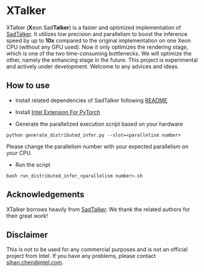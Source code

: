 # XTalker

XTalker (**X**eon Sad**Talker**) is a faster and optimized implementation of [SadTalker](https://github.com/OpenTalker/SadTalker). It utilizes low precision and parallelism to boost the inference speed by up to **10x** compared to the original implementation on one Xeon CPU (without any GPU used). Now it only optimizes the rendering stage, which is one of the two time-consuming bottlenecks. We will optimize the other, namely the enhancing stage in the future. This project is experimental and actively under development. Welcome to any advices and ideas.

## How to use

* Install related dependencies of SadTalker following [README](README_SADTALKER.md)

* Install [Intel Extension For PyTorch](https://github.com/intel/intel-extension-for-pytorch)
 
* Generate the parallelized execution script based on your hardware

```
python generate_distributed_infer.py --slot=<parallelism number>
```

Please change the parallelism number with your expected parallelism on your CPU.

* Run the script

```
bash run_distributed_infer_<parallelism number>.sh
```

## Acknowledgements

XTalker borrows heavily from [SadTalker](https://github.com/OpenTalker/SadTalker). We thank the related authors for their great work!

## Disclaimer

This is not to be used for any commercial purposes and is not an official project from Intel. If you have any problems, please contact sihan.chen@intel.com.
